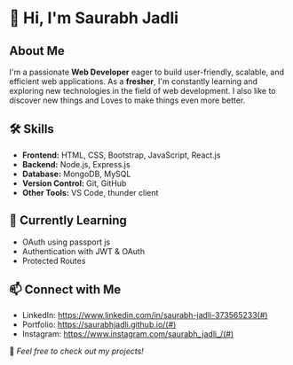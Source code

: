 # 👋 Hi, I'm Saurabh Jadli 

## About Me  
I'm a passionate **Web Developer** eager to build user-friendly, scalable, and efficient web applications. As a **fresher**, I'm constantly learning and exploring new technologies in the field of web development. I also like to discover new things and Loves to make things even more better.

## 🛠️ Skills  
- **Frontend:** HTML, CSS, Bootstrap, JavaScript, React.js  
- **Backend:** Node.js, Express.js  
- **Database:** MongoDB, MySQL  
- **Version Control:** Git, GitHub  
- **Other Tools:** VS Code, thunder client  

## 🌱 Currently Learning  
- OAuth using passport js
- Authentication with JWT & OAuth
- Protected Routes

## 📫 Connect with Me  
- LinkedIn: https://www.linkedin.com/in/saurabh-jadli-373565233(#)  
- Portfolio: https://saurabhjadli.github.io/(#)
- Instagram: https://www.instagram.com/saurabh_jadli_/(#)  

📌 *Feel free to check out my projects!* 
